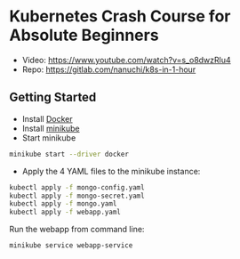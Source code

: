 # Kubernetes Crash Course for Absolute Beginners

- Video: https://www.youtube.com/watch?v=s_o8dwzRlu4
- Repo: https://gitlab.com/nanuchi/k8s-in-1-hour

## Getting Started

- Install [Docker](https://www.docker.com/get-started)
- Install [minikube](https://minikube.sigs.k8s.io/docs/start/)
- Start minikube

```sh
minikube start --driver docker
```

- Apply the 4 YAML files to the minikube instance:

```sh
kubectl apply -f mongo-config.yaml
kubectl apply -f mongo-secret.yaml
kubectl apply -f mongo.yaml
kubectl apply -f webapp.yaml
```

Run the webapp from command line:

```sh
minikube service webapp-service
```
